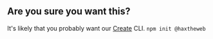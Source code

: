 <h2>Are you sure you want this?</h2>
<p>It's likely that you probably want our <a href="https://github.com/haxtheweb/create" target="_blank">Create</a> CLI. <code>npm init @haxtheweb</code></p>
